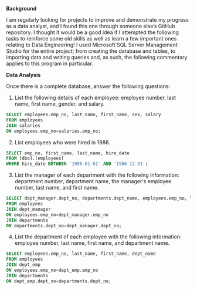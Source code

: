 **Background**

I am regularly looking for projects to improve and demonstrate my progress as a data analyst, and I found this one through someone else’s GitHub repository. I thought it would be a good idea if I attempted the following tasks to reinforce some old skills as well as learn a few important ones relating to Data Engineering!
I used Microsoft SQL Server Management Studio for the entire project; from creating the database and tables, to importing data and writing queries and, as such, the following commentary applies to this program in particular. 



**Data Analysis**

Once there is a complete database, answer the following questions:


1) List the following details of each employee: employee number, last name, first name, gender, and salary.
```sql 
SELECT employees.emp_no, last_name, first_name, sex, salary
FROM employees
JOIN salaries 
ON employees.emp_no=salaries.emp_no; 
```

2) List employees who were hired in 1986.

```sql
SELECT emp_no, first_name, last_name, hire_date
FROM [dbo].[employees]
WHERE hire_date BETWEEN '1986-01-01' AND '1986-12-31';
```

3) List the manager of each department with the following information: department number, department name, the manager's employee number, last name, and first name.
```sql 
SELECT dept_manager.dept_no, departments.dept_name, employees.emp_no, last_name, first_name
FROM employees
JOIN dept_manager
ON employees.emp_no=dept_manager.emp_no
JOIN departments
ON departments.dept_no=dept_manager.dept_no;
```

4) List the department of each employee with the following information: employee number, last name, first name, and department name.
```sql
SELECT employees.emp_no, last_name, first_name, dept_name
FROM employees
JOIN dept_emp
ON employees.emp_no=dept_emp.emp_no
JOIN departments
ON dept_emp.dept_no=departments.dept_no;
```
